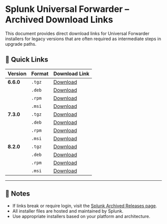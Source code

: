# Splunk Universal Forwarder – Archived Download Links

This document provides direct download links for Universal Forwarder installers for legacy versions that are often required as intermediate steps in upgrade paths.

## 🔗 Quick Links

| Version | Format | Download Link |
|---------|--------|----------------|
| **6.6.0** | `.tgz` | [Download](https://download.splunk.com/products/universalforwarder/releases/6.6.0/linux/splunkforwarder-6.6.0-1c4f3bbe1aea-Linux-arm.tgz) |
|           | `.deb` | [Download](https://download.splunk.com/products/universalforwarder/releases/6.6.0/linux/splunkforwarder-6.6.0-1c4f3bbe1aea-linux-2.6-amd64.deb) |
|           | `.rpm` | [Download](https://download.splunk.com/products/universalforwarder/releases/6.6.0/linux/splunkforwarder-6.6.0-1c4f3bbe1aea-linux-2.6-x86_64.rpm) |
|           | `.msi` | [Download](https://download.splunk.com/products/universalforwarder/releases/6.6.0/windows/splunkforwarder-6.6.0-1c4f3bbe1aea-x64-release.msi) |
| **7.3.0** | `.tgz` | [Download](https://download.splunk.com/products/universalforwarder/releases/7.3.0/linux/splunkforwarder-7.3.0-657388c7a488-Linux-arm.tgz) |
|          | `.deb` | [Download](https://download.splunk.com/products/universalforwarder/releases/7.3.0/linux/splunkforwarder-7.3.0-657388c7a488-linux-2.6-amd64.deb) |
|          | `.rpm` | [Download](https://download.splunk.com/products/universalforwarder/releases/7.3.0/linux/splunkforwarder-7.3.0-657388c7a488-linux-2.6-x86_64.rpm) |
|          | `.msi` | [Download](https://download.splunk.com/products/universalforwarder/releases/7.3.0/windows/splunkforwarder-7.3.0-657388c7a488-x64-release.msi) |
| **8.2.0** | `.tgz` | [Download](https://download.splunk.com/products/universalforwarder/releases/8.2.0/linux/splunkforwarder-8.2.0-e053ef3c985f-Linux-arm.tgz) |
|          | `.deb` | [Download](https://download.splunk.com/products/universalforwarder/releases/8.2.0/linux/splunkforwarder-8.2.0-e053ef3c985f-linux-2.6-amd64.deb) |
|          | `.rpm` | [Download](https://download.splunk.com/products/universalforwarder/releases/8.2.0/linux/splunkforwarder-8.2.0-e053ef3c985f-linux-2.6-x86_64.rpm) |
|          | `.msi` | [Download](https://download.splunk.com/products/universalforwarder/releases/8.2.0/windows/splunkforwarder-8.2.0-e053ef3c985f-x64-release.msi) |

---

## 📎 Notes

- If links break or require login, visit the [Splunk Archived Releases page](https://www.splunk.com/en_us/download/previous-releases.html).
- All installer files are hosted and maintained by Splunk.
- Use appropriate installers based on your platform and architecture.

